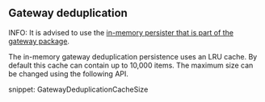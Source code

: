 ## Gateway deduplication

INFO: It is advised to use the [in-memory persister that is part of the gateway package](/persistence/non-durable/gateway-deduplication.md).

The in-memory gateway deduplication persistence uses an LRU cache. By default this cache can contain up to 10,000 items. The maximum size can be changed using the following API.

snippet: GatewayDeduplicationCacheSize
